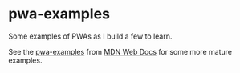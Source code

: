 # pwa-examples
Some examples of PWAs as I build a few to learn.

See the [pwa-examples](https://github.com/mdn/pwa-examples) from [MDN Web Docs](https://github.com/mdn) for some more mature examples.
